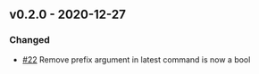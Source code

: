 ## v0.2.0 - 2020-12-27
### Changed
* [#22](https://github.com/miniscruff/changie/issues/22) Remove prefix argument in latest command is now a bool
